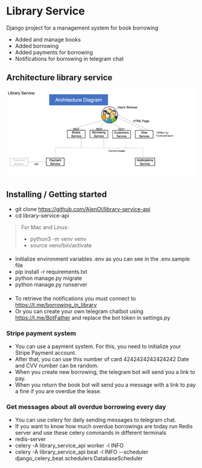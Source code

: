 # Library Service

Django project for a management system for book borrowing

* Added and manage books
* Added borrowing
* Added payments for borrowing
* Notifications for borrowing in telegram chat

## Architecture library service

![Architecture](architecture_library_api_service.png)


## Installing / Getting started
* git clone https://github.com/AlenOl/library-service-api
* cd library-service-api

> For Mac and Linux:
> * python3 -m venv venv
> * source venv/bin/activate

####
* Initialize environment variables .env as you can see in the .env.sample file
* pip install -r requirements.txt
* python manage.py migrate
* python manage.py runserver
####
* To retrieve the notifications you must connect to https://t.me/borrowing_in_library
* Or you can create your own telegram chatbot using https://t.me/BotFather and replace the bot token in settings.py
### Stripe payment system
* You can use a payment system. For this, you need to initialize 
your Stripe Payment account. 
* After that, you can use this number of card 4242424242424242 Date and CVV number can be random. 
* When you create new borrowing, the telegram bot will send you a link to pay. 
* When you return the book bot will send you a message with a link to pay a fine if you are overdue the lease.
### Get messages about  all overdue borrowing every day
* You can use celery for daily sending messages to telegram chat.  
* If you want to know how much overdue borrowings are today run Redis server and use these celery commands in different terminals
* redis-server
* celery -A library_service_api worker -l INFO
* celery -A library_service_api beat -l INFO --scheduler django_celery_beat.schedulers:DatabaseScheduler
